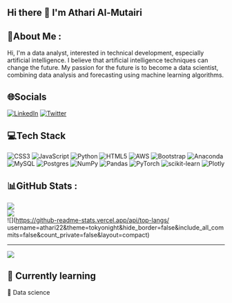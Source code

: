 ## Hi there 👋 I'm Athari Al-Mutairi

<!--
**Athari22/Athari22** is a ✨ _special_ ✨ repository because its `README.md` (this file) appears on your GitHub profile.

# About me
Hi, I'm a data analyst, interested in technical development, especially artificial intelligence. I believe that artificial intelligence techniques can change the future. My passion for the future is to become a data scientist, combining data analysis and forecasting using machine learning algorithms.
![alt text](path or URL to image)
!\[status up\](https://napkin-examples.npkn.net/site-status-badge/)
# Languages and Tools

-->

## 💫About Me :
Hi, I'm a data analyst, interested in technical development, especially artificial intelligence. I believe that artificial intelligence techniques can change the future. My passion for the future is to become a data scientist, combining data analysis and forecasting using machine learning algorithms.

## 🌐Socials
[![LinkedIn](https://img.shields.io/badge/LinkedIn-%230077B5.svg?logo=linkedin&logoColor=white)](https://linkedin.com/in/https://www.linkedin.com/in/athari-almutairi-5a677122b/) [![Twitter](https://img.shields.io/badge/Twitter-%231DA1F2.svg?logo=Twitter&logoColor=white)](https://twitter.com/https://twitter.com/Atharik88) 

## 💻Tech Stack
![CSS3](https://img.shields.io/badge/css3-%231572B6.svg?style=for-the-badge&logo=css3&logoColor=white) ![JavaScript](https://img.shields.io/badge/javascript-%23323330.svg?style=for-the-badge&logo=javascript&logoColor=%23F7DF1E) ![Python](https://img.shields.io/badge/python-3670A0?style=for-the-badge&logo=python&logoColor=ffdd54) ![HTML5](https://img.shields.io/badge/html5-%23E34F26.svg?style=for-the-badge&logo=html5&logoColor=white) ![AWS](https://img.shields.io/badge/AWS-%23FF9900.svg?style=for-the-badge&logo=amazon-aws&logoColor=white) ![Bootstrap](https://img.shields.io/badge/bootstrap-%23563D7C.svg?style=for-the-badge&logo=bootstrap&logoColor=white) ![Anaconda](https://img.shields.io/badge/Anaconda-%2344A833.svg?style=for-the-badge&logo=anaconda&logoColor=white) ![MySQL](https://img.shields.io/badge/mysql-%2300f.svg?style=for-the-badge&logo=mysql&logoColor=white) ![Postgres](https://img.shields.io/badge/postgres-%23316192.svg?style=for-the-badge&logo=postgresql&logoColor=white) ![NumPy](https://img.shields.io/badge/numpy-%23013243.svg?style=for-the-badge&logo=numpy&logoColor=white) ![Pandas](https://img.shields.io/badge/pandas-%23150458.svg?style=for-the-badge&logo=pandas&logoColor=white) ![PyTorch](https://img.shields.io/badge/PyTorch-%23EE4C2C.svg?style=for-the-badge&logo=PyTorch&logoColor=white) ![scikit-learn](https://img.shields.io/badge/scikit--learn-%23F7931E.svg?style=for-the-badge&logo=scikit-learn&logoColor=white) ![Plotly](https://img.shields.io/badge/Plotly-%233F4F75.svg?style=for-the-badge&logo=plotly&logoColor=white)
## 📊GitHub Stats :
![](https://github-readme-stats.vercel.app/api?username=athari22&theme=tokyonight&hide_border=false&include_all_commits=false&count_private=false)<br/>
![](https://github-readme-streak-stats.herokuapp.com/?user=athari22&theme=tokyonight&hide_border=false)<br/>
![](https://github-readme-stats.vercel.app/api/top-langs/ username=athari22&theme=tokyonight&hide_border=false&include_all_commits=false&count_private=false&layout=compact)


---
[![](https://visitcount.itsvg.in/api?id=athari33&icon=0&color=1)](https://visitcount.itsvg.in)
## :dart: Currently learning
 :small_blue_diamond: Data science
 
 
<!--  [![](https://visitcount.itsvg.in/api?id=athari22&icon=0&color=6)](https://visitcount.itsvg.in)
 
 
 
 
 [![](https://visitcount.itsvg.in/api?id=athari22&icon=0&color=6)](https://visitcount.itsvg.in)
 
 
 # 💫About Me :
nm
# 📊GitHub Stats :
![](https://github-readme-stats.vercel.app/api?username=athari33&theme=radical&hide_border=false&include_all_commits=false&count_private=false)<br/>
![](https://github-readme-streak-stats.herokuapp.com/?user=athari33&theme=radical&hide_border=false)<br/>
![](https://github-readme-stats.vercel.app/api/top-langs/?username=athari33&theme=radical&hide_border=false&include_all_commits=false&count_private=false&layout=compact)

---
[![](https://visitcount.itsvg.in/api?id=athari33&icon=0&color=1)](https://visitcount.itsvg.in)

 
 
 
 
 
 
 -->
